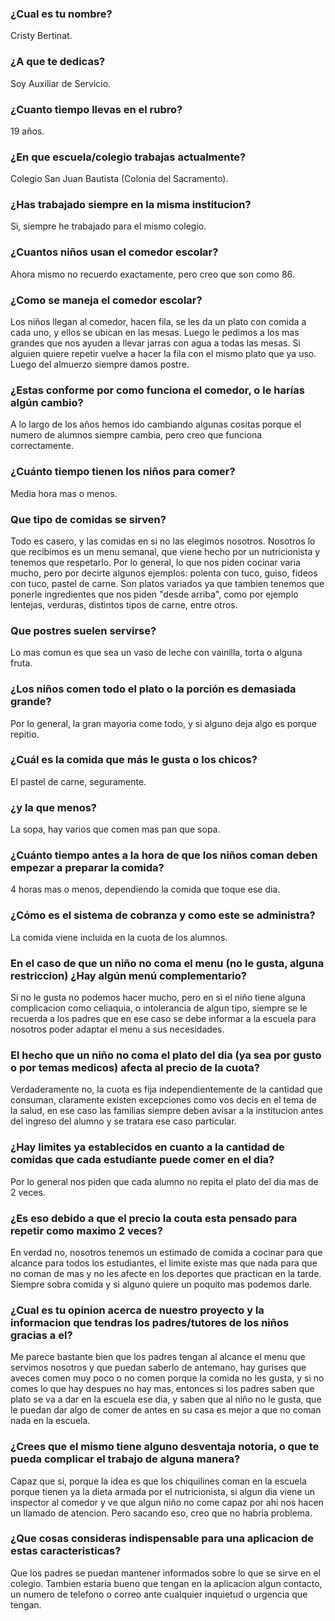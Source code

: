 ### ¿Cual es tu nombre?
Cristy Bertinat.

### ¿A que te dedicas?
Soy Auxiliar de Servicio.

### ¿Cuanto tiempo llevas en el rubro?
19 años.

### ¿En que escuela/colegio trabajas actualmente?
Colegio San Juan Bautista (Colonia del Sacramento).

### ¿Has trabajado siempre en la misma institucion?
Si, siempre he trabajado para el mismo colegio.

### ¿Cuantos niños usan el comedor escolar?
Ahora mismo no recuerdo exactamente, pero creo que son como 86.

### ¿Como se maneja el comedor escolar?
Los niños llegan al comedor, hacen fila, se les da un plato con comida a cada uno, y ellos se ubican en las mesas. Luego le pedimos a los mas grandes que nos ayuden a llevar jarras con agua a todas las mesas.
Si alguien quiere repetir vuelve a hacer la fila con el mismo plato que ya uso.
Luego del almuerzo siempre damos postre.

### ¿Estas conforme por como funciona el comedor, o le harías algún cambio?
A lo largo de los años hemos ido cambiando algunas cositas porque el numero de alumnos siempre cambia, pero creo que funciona correctamente.

### ¿Cuánto tiempo tienen los niños para comer?
Media hora mas o menos.

### Que tipo de comidas se sirven?
Todo es casero, y las comidas en si no las elegimos nosotros.
Nosotros lo que recibimos es un menu semanal, que viene hecho por un nutricionista y tenemos que respetarlo.
Por lo general, lo que nos piden cocinar varia mucho, pero por decirte algunos ejemplos: polenta con tuco, guiso, fideos con tuco, pastel de carne. Son platos variados ya que tambien tenemos que ponerle ingredientes que nos piden "desde arriba", como por ejemplo lentejas, verduras, distintos tipos de carne, entre otros.

### Que postres suelen servirse?
Lo mas comun es que sea un vaso de leche con vainilla, torta o alguna fruta.

### ¿Los niños comen todo el plato o la porción es demasiada grande?
Por lo general, la gran mayoria come todo, y si alguno deja algo es porque repitio.

### ¿Cuál es la comida que más le gusta o los chicos?
El pastel de carne, seguramente.

### ¿y la que menos?
La sopa, hay varios que comen mas pan que sopa.

### ¿Cuánto tiempo antes a la hora de que los niños coman deben empezar a preparar la comida?
4 horas mas o menos, dependiendo la comida que toque ese dia.

### ¿Cómo es el sistema de cobranza y como este se administra?
La comida viene incluida en la cuota de los alumnos. 

### En el caso de que un niño no coma el menu (no le gusta, alguna restriccion) ¿Hay algún menú complementario?
Si no le gusta no podemos hacer mucho, pero en si el niño tiene alguna complicacion como celiaquia, o intolerancia de algun tipo, siempre se le recuerda a los padres que en ese caso se debe informar a la escuela para nosotros poder adaptar el menu a sus necesidades.

### El hecho que un niño no coma el plato del dia (ya sea por gusto o por temas medicos) afecta al precio de la cuota?
Verdaderamente no, la cuota es fija independientemente de la cantidad que consuman, claramente existen excepciones como vos decis en el tema de la salud, en ese caso las familias siempre deben avisar a la institucion antes del ingreso del alumno y se tratara ese caso particular.

### ¿Hay limites ya establecidos en cuanto a la cantidad de comidas que cada estudiante puede comer en el dia?
Por lo general nos piden que cada alumno no repita el plato del dia mas de 2 veces.

### ¿Es eso debido a que el precio la couta esta pensado para repetir como maximo 2 veces?
En verdad no, nosotros tenemos un estimado de comida a cocinar para que alcance para todos los estudiantes, el limite existe mas que nada para que no coman de mas y no les afecte en los deportes que practican en la tarde. Siempre sobra comida y si alguno quiere un poquito mas podemos darle.

### ¿Cual es tu opinion acerca de nuestro proyecto y la informacion que tendras los padres/tutores de los niños gracias a el?
Me parece bastante bien que los padres tengan al alcance el menu que servimos nosotros y que puedan saberlo de antemano, hay gurises que aveces comen muy poco o no comen porque la comida no les gusta, y si no comes lo que hay despues no hay mas, entonces si los padres saben que plato se va a dar en la escuela ese dia, y saben que al niño no le gusta, que le puedan dar algo de comer de antes en su casa es mejor a que no coman nada en la escuela.

### ¿Crees que el mismo tiene alguno desventaja notoria, o que te pueda complicar el trabajo de alguna manera?
Capaz que si, porque la idea es que los chiquilines coman en la escuela porque tienen ya la dieta armada por el nutricionista, si algun dia viene un inspector al comedor y ve que algun niño no come capaz por ahi nos hacen un llamado de atencion. Pero sacando eso, creo que no habria problema.

### ¿Que cosas consideras indispensable para una aplicacion de estas caracteristicas?
Que los padres se puedan mantener informados sobre lo que se sirve en el colegio. Tambien estaria bueno que tengan en la aplicacion algun contacto, un numero de telefono o correo ante cualquier inquietud o urgencia que tengan.